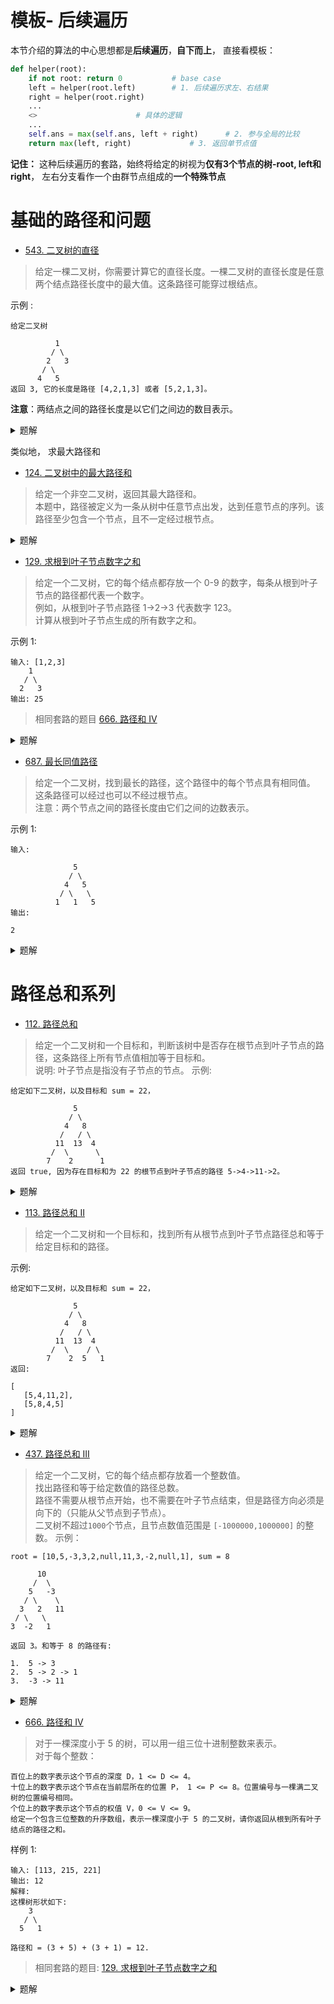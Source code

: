 # 模板- 后续遍历
本节介绍的算法的中心思想都是**后续遍历**，**自下而上**， 直接看模板：
```python
def helper(root):
    if not root: return 0           # base case
    left = helper(root.left)        # 1. 后续遍历求左、右结果
    right = helper(root.right)
    ...
    <>						# 具体的逻辑
    ...
    self.ans = max(self.ans, left + right)      # 2. 参与全局的比较
    return max(left, right)    	  		# 3. 返回单节点值
```
**记住：** 这种后续遍历的套路，始终将给定的树视为**仅有3个节点的树-root, left和right**， 左右分支看作一个由群节点组成的**一个特殊节点**

# 基础的路径和问题
- [543. 二叉树的直径](https://leetcode-cn.com/problems/diameter-of-binary-tree/)

> 给定一棵二叉树，你需要计算它的直径长度。一棵二叉树的直径长度是任意两个结点路径长度中的最大值。这条路径可能穿过根结点。

示例 :

```
给定二叉树

          1
         / \
        2   3
       / \     
      4   5    
返回 3, 它的长度是路径 [4,2,1,3] 或者 [5,2,1,3]。
```

**注意**：两结点之间的路径长度是以它们之间边的数目表示。
<details>
<summary>题解</summary>
	
```python3
class Solution:
    def diameterOfBinaryTree(self, root: TreeNode) -> int:
        self.diameter = 0
        # depth 函数返回的是高度，但是同时实现了直径 Diameter 的计算
        def depth(root):
            if not root: return 0
            l, r = depth(root.left), depth(root.right)
            
            # 去掉这一句，就是求高度 depth 函数的本质
            # 然而，直径正好 = l + r
            self.diameter = max(self.diameter, (l + r))
            
            return 1 + max(l, r)
        depth(root)
        return self.diameter
```
</details>

类似地， 求最大路径和
- [124. 二叉树中的最大路径和](https://leetcode-cn.com/problems/binary-tree-maximum-path-sum/)
> 给定一个非空二叉树，返回其最大路径和。     
本题中，路径被定义为一条从树中任意节点出发，达到任意节点的序列。该路径至少包含一个节点，且不一定经过根节点。
<details>
<summary>题解</summary>
	
```python3
class Solution:
    def maxPathSum(self, root: TreeNode) -> int:
        self.maxPath = float('-Inf')
        def helper(root):
            if not root: return 0
            l, r = helper(root.left), helper(root.right)
            self.maxPath = max(self.maxPath, root.val + max(0, l) + max(0, r))
            return root.val + max([0, l, r])
        helper(root)
        return self.maxPath
```
</details>

- <span id="jump">[129. 求根到叶子节点数字之和](https://leetcode-cn.com/problems/sum-root-to-leaf-numbers/)</span>
> 给定一个二叉树，它的每个结点都存放一个 0-9 的数字，每条从根到叶子节点的路径都代表一个数字。						
例如，从根到叶子节点路径 1->2->3 代表数字 123。		
计算从根到叶子节点生成的所有数字之和。

示例 1:
```
输入: [1,2,3]
    1
   / \
  2   3
输出: 25
```
> 相同套路的题目
[666. 路径和 IV](#jump1)

<details>
<summary>题解</summary>
	
```python3
class Solution:
    def sumNumbers(self, root: TreeNode) -> int:
        
        def helper(root, pre=0):
            if not root: return 0
            cur = pre * 10 + root.val
            if not root.left and not root.right: return cur
            return helper(root.left, cur) + helper(root.right, cur)
        
        return helper(root)
	
"""
只能是自顶向下，自底向上的解法是错误的， 例如
def sumNumbers(self, root: TreeNode) -> int:
    def dfs(root):
        if not root: return 0
        l, r = dfs(root.left), dfs(root.right)
        return l + r + 2 * root.val * 10
    return dfs(root)
"""
```
</details>

- [687. 最长同值路径](https://leetcode-cn.com/problems/longest-univalue-path/)
> 给定一个二叉树，找到最长的路径，这个路径中的每个节点具有相同值。 这条路径可以经过也可以不经过根节点。			
注意：两个节点之间的路径长度由它们之间的边数表示。

示例 1:
```
输入:

              5
             / \
            4   5
           / \   \
          1   1   5
输出:

2
```
<details>
<summary>题解</summary>
	
```python3
class Solution:
    def longestUnivaluePath(self, root: TreeNode) -> int:
        self.res = 0
        def longestUnivaluePathWithRoot(root):
            if not root: return 0
            left = longestUnivaluePathWithRoot(root.left)
            right = longestUnivaluePathWithRoot(root.right)
            len_L = len_R = 0
            if root.left and root.left.val == root.val:
                len_L = 1 + left
            if root.right and root.right.val == root.val:
                len_R = 1 + right
            self.res = max(self.res, len_L + len_R)
            return max(len_L, len_R)
        longestUnivaluePathWithRoot(root)
        return self.res
```
</details>

# 路径总和系列
- [112. 路径总和](https://leetcode-cn.com/problems/path-sum/)
> 给定一个二叉树和一个目标和，判断该树中是否存在根节点到叶子节点的路径，这条路径上所有节点值相加等于目标和。			
说明: 叶子节点是指没有子节点的节点。
示例: 
```
给定如下二叉树，以及目标和 sum = 22，

              5
             / \
            4   8
           /   / \
          11  13  4
         /  \      \
        7    2      1
返回 true, 因为存在目标和为 22 的根节点到叶子节点的路径 5->4->11->2。
```
<details>
<summary>题解</summary>
	
```python3
class Solution:
    def hasPathSum(self, root: TreeNode, sum: int) -> bool:
        # root=[], sum=0， 判False
        if not root: return False
        if not root.left and not root.right: return root.val == sum
        return self.hasPathSum(root.left, sum - root.val) or self.hasPathSum(root.right, sum - root.val)
```
</details>

- [113. 路径总和 II](https://leetcode-cn.com/problems/path-sum-ii/)
> 给定一个二叉树和一个目标和，找到所有从根节点到叶子节点路径总和等于给定目标和的路径。

示例:
```
给定如下二叉树，以及目标和 sum = 22，

              5
             / \
            4   8
           /   / \
          11  13  4
         /  \    / \
        7    2  5   1
返回:

[
   [5,4,11,2],
   [5,8,4,5]
]
```
<details>
<summary>题解</summary>
	
```python3
class Solution:
    def pathSum(self, root: TreeNode, sum: int) -> List[List[int]]:
        output = []
        def helper(root, SUM, cur=[]):
            if not root: return
            if not root.left and not root.right:
                if root.val == SUM:
                    output.append(cur + [SUM])
                return
            helper(root.left, SUM - root.val, cur + [root.val])
            helper(root.right, SUM - root.val, cur + [root.val])
        helper(root, sum)
        return output
```
</details>

- [437. 路径总和 III](https://leetcode-cn.com/problems/path-sum-iii/)
> 给定一个二叉树，它的每个结点都存放着一个整数值。			
找出路径和等于给定数值的路径总数。			
路径不需要从根节点开始，也不需要在叶子节点结束，但是路径方向必须是向下的（只能从父节点到子节点）。			
二叉树不超过`1000`个节点，且节点数值范围是 `[-1000000,1000000]` 的整数。
示例：
```
root = [10,5,-3,3,2,null,11,3,-2,null,1], sum = 8

      10
     /  \
    5   -3
   / \    \
  3   2   11
 / \   \
3  -2   1

返回 3。和等于 8 的路径有:

1.  5 -> 3
2.  5 -> 2 -> 1
3.  -3 -> 11
```
<details>
<summary>题解</summary>
	
```python3
# 解法一： 双重dfs递归
class Solution:
    def pathSum(self, root: TreeNode, sum: int) -> int:
        self.ans = 0
        def dfs1(root, sum):
            if not root: return
            dfs2(root, sum)
            dfs1(root.left, sum)
            dfs1(root.right, sum)
        def dfs2(root, sum):
            if not root: return 
            if root.val == sum: self.ans += 1
            dfs2(root.left, sum - root.val)
            dfs2(root.right, sum - root.val)
        dfs1(root, sum)
        return self.ans
# 解法二：
class Solution:
    def pathSum(self, root: TreeNode, sum: int) -> int:
        def helper(root, sumlist=[]):
            if not root: return 0
            sumlist = [*map(lambda x: x + root.val, sumlist)] + [root.val]
            return sumlist.count(sum) + helper(root.left, sumlist) + helper(root.right, sumlist)
        return helper(root)
```
</details>

- <span id="jump1">[666. 路径和 IV](https://leetcode-cn.com/problems/path-sum-iv/)</span>
> 对于一棵深度小于 5 的树，可以用一组三位十进制整数来表示。		
对于每个整数：	
```shell
百位上的数字表示这个节点的深度 D，1 <= D <= 4。
十位上的数字表示这个节点在当前层所在的位置 P， 1 <= P <= 8。位置编号与一棵满二叉树的位置编号相同。
个位上的数字表示这个节点的权值 V，0 <= V <= 9。
给定一个包含三位整数的升序数组，表示一棵深度小于 5 的二叉树，请你返回从根到所有叶子结点的路径之和。
```
样例 1:
```shell
输入: [113, 215, 221]
输出: 12
解释: 
这棵树形状如下:
    3
   / \
  5   1

路径和 = (3 + 5) + (3 + 1) = 12.
```

> 相同套路的题目:
[129. 求根到叶子节点数字之和](#jump)

<details>
<summary>题解</summary>
	
```python3
class Solution:
    def pathSum(self, nums: List[int]) -> int:
        # 将给定的十进制数,刻画成树
        tree = dict()
        for num in nums:
            num_str = str(num)
            d, p, v = int(num_str[0]), int(num_str[1]), int(num_str[2])
            tree[(d, p)] = v
        # 树遍历
        def helper(root, pre=0):
            # 空节点, 注意是返回0, 而不是pre
            if root not in tree:
                return 0
            # 左右节点
	    # 基0: 2n, 2n + 1
	    # 基1: 2n - 1, 2n
            l = (root[0] + 1, root[1] * 2 - 1)
            r = (root[0] + 1, root[1] * 2)
            # base case
            if l not in tree and r not in tree:
                return pre + tree[root]
            return helper(l, pre + tree[root]) + helper(r, pre + tree[root])
        return helper((1, 1))
```
</details>
